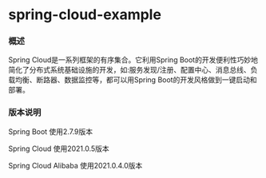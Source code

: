 # spring-cloud-example
### 概述
Spring Cloud是一系列框架的有序集合。它利用Spring Boot的开发便利性巧妙地简化了分布式系统基础设施的开发，如:服务发现/注册、配置中心、消息总线、负载均衡、断路器、数据监控等，都可以用Spring Boot的开发风格做到一键启动和部署。

### 版本说明
Spring Boot 使用2.7.9版本

Spring Cloud 使用2021.0.5版本

Spring Cloud Alibaba 使用2021.0.4.0版本
